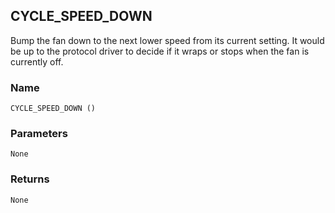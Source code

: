 ## CYCLE\_SPEED\_DOWN

Bump the fan down to the next lower speed from its current setting. It would be up to the protocol driver to decide if it wraps or stops when the fan is currently off.


### Name

`CYCLE_SPEED_DOWN ()`


### Parameters

`None`


### Returns

`None`
